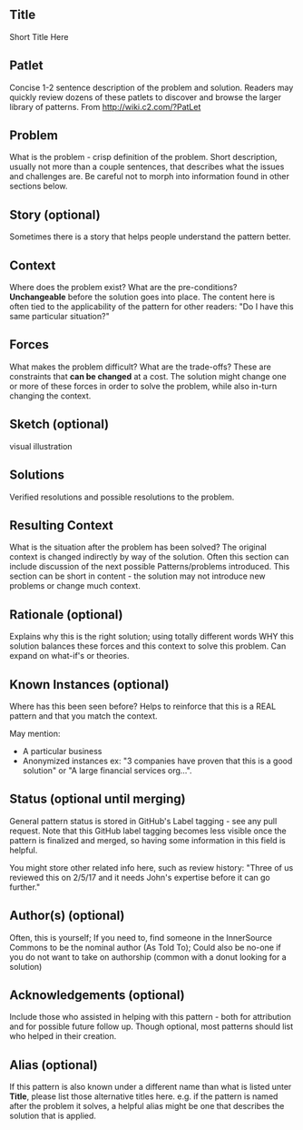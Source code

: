 ## Title

Short Title Here

## Patlet

Concise 1-2 sentence description of the problem and solution. Readers may quickly review dozens of these patlets to discover and browse the larger library of patterns. From http://wiki.c2.com/?PatLet

## Problem

What is the problem - crisp definition of the problem. Short description, usually not more than a couple sentences, that describes what the issues and challenges are. Be careful not to morph into information found in other sections below.

## Story (optional)

Sometimes there is a story that helps people understand the pattern better.

## Context

Where does the problem exist? What are the pre-conditions? **Unchangeable** before the solution goes into place. The content here is often tied to the applicability of the pattern for other readers: "Do I have this same particular situation?"

## Forces

What makes the problem difficult? What are the trade-offs? These are constraints that **can be changed** at a cost. The solution might change one or more of these forces in order to solve the problem, while also in-turn changing the context.

## Sketch (optional)

visual illustration

## Solutions

Verified resolutions and possible resolutions to the problem.

## Resulting Context

What is the situation after the problem has been solved? The original context is changed indirectly by way of the solution. Often this section can include discussion of the next possible Patterns/problems introduced. This section can be short in content - the solution may not introduce new problems or change much context.

## Rationale (optional)

Explains why this is the right solution; using totally different words WHY this solution balances these forces and this context to solve this problem. Can expand on what-if's or theories.

## Known Instances (optional)

Where has this been seen before? Helps to reinforce that this is a REAL pattern and that you match the context.

May mention:

- A particular business
- Anonymized instances ex: "3 companies have proven that this is a good solution" or "A large financial services org...".

## Status (optional until merging)

General pattern status is stored in GitHub's Label tagging - see any pull request. Note that this GitHub label tagging becomes less visible once the pattern is finalized and merged, so having some information in this field is helpful.

You might store other related info here, such as review history: "Three of us reviewed this on 2/5/17 and it needs John's expertise before it can go further."

## Author(s) (optional)

Often, this is yourself; If you need to, find someone in the InnerSource Commons to be the nominal author (As Told To); Could also be no-one if you do not want to take on authorship (common with a donut looking for a solution)

## Acknowledgements (optional)

Include those who assisted in helping with this pattern - both for attribution and for possible future follow up. Though optional, most patterns should list who helped in their creation.

## Alias (optional)

If this pattern is also known under a different name than what is listed unter **Title**, please list those alternative titles here. e.g. if the pattern is named after the problem it solves, a helpful alias might be one that describes the solution that is applied.
